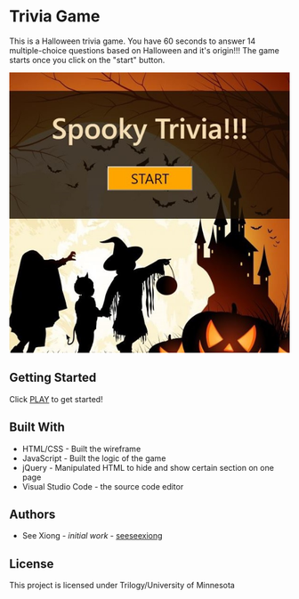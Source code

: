 # Trivia Game
This is a Halloween trivia game.  You have 60 seconds to answer 14 multiple-choice questions based on Halloween and it's origin!!! 
The game starts once you click on the "start" button.

![alt screenshot](https://github.com/seeseexiong/TriviaGame/blob/master/assests/images/TriviaGame.JPG)
## Getting Started
Click [PLAY](https://seeseexiong.github.io/TriviaGame) to get started!

## Built With
* HTML/CSS - Built the wireframe
* JavaScript - Built the logic of the game
* jQuery - Manipulated HTML to hide and show certain section on one page
* Visual Studio Code - the source code editor

## Authors
* See Xiong - _initial work_ - [seeseexiong]( https://github.com/seeseexiong)

## License
This project is licensed under Trilogy/University of Minnesota
